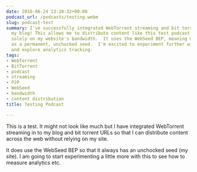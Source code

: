 ```yaml
---
date: 2016-06-24 13:20:32+00:00
podcast_url: /podcasts/testing.webm
slug: podcast-test
summary: I've successfully integrated WebTorrent streaming and bit torrent URLs into
  my blog! This allows me to distribute content like this test podcast without relying
  solely on my website's bandwidth.  It uses the WebSeed BEP, meaning my site acts
  as a permanent, unchocked seed.  I'm excited to experiment further with this tech
  and explore analytics tracking.
tags:
- WebTorrent
- BitTorrent
- podcast
- streaming
- P2P
- WebSeed
- bandwidth
- content distribution
title: Testing Podcast

---
```


This is a test.  It might not look like much but I have integrated
WebTorrent streaming in to my blog and bit torrent URLs so that 
I can distribute content across the web without relying on my
site.

It does use the WebSeed BEP so that it always has an unchocked
seed (my site).  I am going to start experimenting a little more 
with this to see how to measure analytics etc.